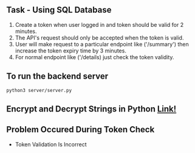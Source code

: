 ## Task - Using SQL Database

1. Create a token when user logged in and token should be valid for 2 minutes.
2. The API's request should only be accepted when the token is valid.
3. User will make request to a particular endpoint like ('/summary') then increase the token expiry time by 3 minutes.
4. For normal endpoint like ('/details) just check the token validity.

## To run the backend server

```
python3 server/server.py
```

## Encrypt and Decrypt Strings in Python [Link!](https://www.geeksforgeeks.org/how-to-encrypt-and-decrypt-strings-in-python/)

##  Problem Occured During Token Check
- Token Validation Is Incorrect